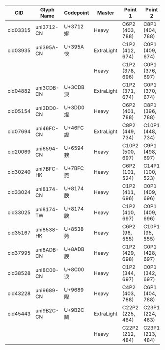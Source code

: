 | CID | Glyph Name | Codepoint | Master | Point 1 | Point 2 | Offset | Tag |
| --- | ---------- | --------- | ------ | ------- | ------- | ------ | ----- |
| cid03315 | uni3712-CN | U+3712 㜒 | Heavy | C6P2 (403, 788) | C8P1 (404, 788) | (1, 0) |  |
| cid03935 | uni395A-CN | U+395A 㥚 | ExtraLight | C1P2 (412, 674) | C0P1 (409, 674) | (-3, 0) |  |
|      |            |             | Heavy | C1P2 (378, 696) | C0P1 (376, 697) | (-2, 1) |  |
| cid04882 | uni3CDB-CN | U+3CDB 㳛 | ExtraLight | C1P2 (371, 674) | C0P1 (370, 674) | (-1, 0) |  |
| cid05154 | uni3DD0-CN | U+3DD0 㷐 | Heavy | C6P2 (401, 788) | C8P1 (396, 788) | (-5, 0) |  |
| cid07694 | uni46FC-CN | U+46FC 䛼 | ExtraLight | C8P2 (449, 734) | C10P1 (448, 734) | (-1, 0) |  |
| cid20069 | uni6594-CN | U+6594 斔 | Heavy | C10P2 (500, 697) | C9P1 (498, 697) | (-2, 0) |  |
| cid30240 | uni7BFC-HK | U+7BFC 篼 | Heavy | C6P2 (101, 524) | C14P1 (100, 523) | (-1, -1) |  |
| cid33024 | uni8174-CN | U+8174 腴 | Heavy | C1P2 (411, 696) | C0P1 (409, 696) | (-2, 0) |  |
| cid33025 | uni8174-TW | U+8174 腴 | Heavy | C1P2 (410, 697) | C0P1 (409, 696) | (-1, -1) |  |
| cid35167 | uni8538-HK | U+8538 蔸 | Heavy | C6P2 (96, 555) | C10P1 (95, 555) | (-1, 0) |  |
| cid37995 | uni8ADB-CN | U+8ADB 諛 | Heavy | C1P2 (429, 698) | C0P1 (428, 697) | (-1, -1) |  |
| cid38528 | uni8C00-CN | U+8C00 谀 | Heavy | C1P2 (344, 697) | C0P1 (342, 697) | (-2, 0) |  |
| cid43228 | uni9689-CN | U+9689 隉 | Heavy | C4P2 (403, 788) | C6P1 (404, 788) | (1, 0) |  |
| cid45443 | uni9B2C-CN | U+9B2C 鬬 | ExtraLight | C22P2 (225, 464) | C23P1 (224, 463) | (-1, -1) |  |
|      |            |             | Heavy | C22P2 (212, 484) | C23P1 (213, 484) | (1, 0) |  |